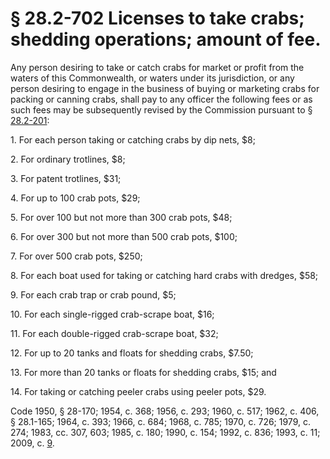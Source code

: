 # § 28.2-702 Licenses to take crabs; shedding operations; amount of fee.

<p>Any person desiring to take or catch crabs for market or profit from the waters of this Commonwealth, or waters under its jurisdiction, or any person desiring to engage in the business of buying or marketing crabs for packing or canning crabs, shall pay to any officer the following fees or as such fees may be subsequently revised by the Commission pursuant to § <a href='http://law.lis.virginia.gov/vacode/28.2-201/'>28.2-201</a>:</p><p>1. For each person taking or catching crabs by dip nets, $8;</p><p>2. For ordinary trotlines, $8;</p><p>3. For patent trotlines, $31;</p><p>4. For up to 100 crab pots, $29;</p><p>5. For over 100 but not more than 300 crab pots, $48;</p><p>6. For over 300 but not more than 500 crab pots, $100;</p><p>7. For over 500 crab pots, $250;</p><p>8. For each boat used for taking or catching hard crabs with dredges, $58;</p><p>9. For each crab trap or crab pound, $5;</p><p>10. For each single-rigged crab-scrape boat, $16;</p><p>11. For each double-rigged crab-scrape boat, $32;</p><p>12. For up to 20 tanks and floats for shedding crabs, $7.50;</p><p>13. For more than 20 tanks or floats for shedding crabs, $15; and</p><p>14. For taking or catching peeler crabs using peeler pots, $29.</p><p>Code 1950, § 28-170; 1954, c. 368; 1956, c. 293; 1960, c. 517; 1962, c. 406, § 28.1-165; 1964, c. 393; 1966, c. 684; 1968, c. 785; 1970, c. 726; 1979, c. 274; 1983, cc. 307, 603; 1985, c. 180; 1990, c. 154; 1992, c. 836; 1993, c. 11; 2009, c. <a href='http://lis.virginia.gov/cgi-bin/legp604.exe?091+ful+CHAP0009'>9</a>.</p>